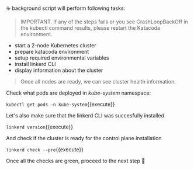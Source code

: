 ☕ background script will perform following tasks:

> IMPORTANT. If any of the steps fails or you see CrashLoopBackOff in the
> kubectl command results, please restart the Katacoda environment.

- start a 2-node Kubernetes cluster
- prepare katacoda environment
- setup required environmental variables
- install linkerd CLI
- display information about the cluster

> Once all nodes are ready, we can see cluster health information.

Check what pods are deployed in _kube-system_ namespace:

`kubectl get pods -n kube-system`{{execute}}

Let's also make sure that the linkerd CLI was succesfully installed.

`linkerd version`{{execute}}

And check if the cluster is ready for the control plane installation

`linkerd check --pre`{{execute}}

Once all the checks are green, proceed to the next step 👟
